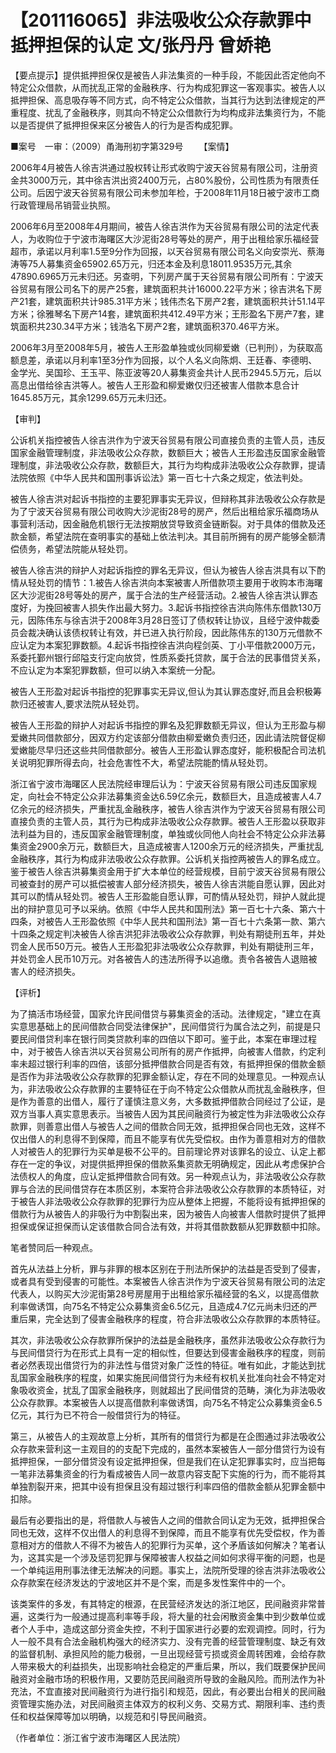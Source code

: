 # 【201116065】非法吸收公众存款罪中抵押担保的认定 文/张丹丹 曾娇艳

【要点提示】提供抵押担保仅是被告人非法集资的一种手段，不能因此否定他向不特定公众借款，从而扰乱正常的金融秩序、行为构成犯罪这一客观事实。被告人以抵押担保、高息吸存等不同方式，向不特定公众借款，当其行为达到法律规定的严重程度、扰乱了金融秩序，则其向不特定公众借款行为均构成非法集资行为，不能以是否提供了抵押担保来区分被告人的行为是否构成犯罪。

■案号　一审：（2009）甬海刑初字第329号 　　【案情】

2006年4月被告人徐吉洪通过股权转让形式收购宁波天谷贸易有限公司，注册资金共3000万元，其中徐吉洪出资2400万元，占80%股份，公司性质为有限责任公司。后因宁波天谷贸易有限公司未参加年检，于2008年11月18日被宁波市工商行政管理局吊销营业执照。

2006年6月至2008年4月期间，被告人徐吉洪作为天谷贸易有限公司的法定代表人，为收购位于宁波市海曙区大沙泥街28号等处的房产，用于出租给家乐福经营超市，承诺以月利率1.5至9分作为回报，以天谷贸易有限公司名义向安崇光、蔡海涛等75人募集资金65902.65万元，归还本金及利息18011.9535万元,其余47890.6965万元未归还。另查明，下列房产属于天谷贸易有限公司所有：宁波天谷贸易有限公司名下的房产25套，建筑面积共计16000.22平方米；徐吉洪名下房产21套，建筑面积共计985.31平方米；钱伟杰名下房产2套，建筑面积共计51.14平方米；徐雅琴名下房产14套，建筑面积共412.49平方米；王形盈名下房产7套，建筑面积共230.34平方米；钱浩名下房产2套，建筑面积370.46平方米。

2006年3月至2008年5月，被告人王形盈单独或伙同柳爱嫩（已判刑），为获取高额息差，承诺以月利率1至3分作为回报，以个人名义向陈炯、王廷春、李德明、金学光、吴国珍、王玉平、陈亚波等20人募集资金共计人民币2945.5万元，后以高息出借给徐吉洪等人。被告人王形盈和柳爱嫩仅归还被害人借款本息合计1645.85万元，其余1299.65万元未归还。

【审判】

公诉机关指控被告人徐吉洪作为宁波天谷贸易有限公司直接负责的主管人员，违反国家金融管理制度，非法吸收公众存款，数额巨大；被告人王形盈违反国家金融管理制度，非法吸收公众存款，数额巨大，其行为均构成非法吸收公众存款罪，提请法院依照《中华人民共和国刑事诉讼法》第一百七十六条之规定，依法判处。

被告人徐吉洪对起诉书指控的主要犯罪事实无异议，但辩称其非法吸收公众存款是为了宁波天谷贸易有限公司收购大沙泥街28号的房产，然后出租给家乐福商场从事营利活动，因金融危机银行无法按期放贷导致资金链断裂。对于具体的借款及还款金额，希望法院在查明事实的基础上依法判决。其目前所拥有的房产能够全额清偿债务，希望法院能从轻处罚。

被告人徐吉洪的辩护人对起诉指控的罪名无异议，但认为被告人徐吉洪具有以下酌情从轻处罚的情节：1.被告人徐吉洪向本案被害人所借款项主要用于收购本市海曙区大沙泥街28号等处的房产，属于合法的生产经营活动。2.被告人徐吉洪认罪态度好，为挽回被害人损失作出最大努力。3.起诉书指控徐吉洪向陈伟东借款130万元，因陈伟东与徐吉洪于2008年3月28日签订了债权转让协议，且经宁波仲裁委员会裁决确认该债权转让有效，并已进入执行阶段，因此陈伟东的130万元借款不应认定为本案犯罪数额。4.起诉书指控徐吉洪向程剑英、丁小平借款2000万元，系委托鄞州银行邱隘支行定向放贷，性质系委托贷款，属于合法的民事借贷关系，不应认定为本案犯罪数额，但可以纳入本案统一分配。

被告人王形盈对起诉书指控的犯罪事实无异议,但认为其认罪态度好,而且会积极筹款归还被害人,要求法院从轻处罚。

被告人王形盈的辩护人对起诉书指控的罪名及犯罪数额无异议，但认为王形盈与柳爱嫩共同借款部分，因双方约定该部分借款由柳爱嫩负责归还，因此请法院督促柳爱嫩能尽早归还这些共同借款部分。被告人王形盈认罪态度好，能积极配合司法机关说明犯罪所得去向，社会危害性不大，希望法院能酌情从轻处罚。

浙江省宁波市海曙区人民法院经审理后认为：宁波天谷贸易有限公司违反国家规定，向社会不特定公众非法募集资金达6.59亿余元，数额巨大，且造成被害人4.7亿余元的经济损失，严重扰乱金融秩序，被告人徐吉洪作为宁波天谷贸易有限公司直接负责的主管人员，其行为已构成非法吸收公众存款罪。被告人王形盈以获取非法利益为目的，违反国家金融管理制度，单独或伙同他人向社会不特定公众非法募集资金2900余万元，数额巨大，且造成被害人1200余万元的经济损失，严重扰乱金融秩序，其行为构成非法吸收公众存款罪。公诉机关指控两被告人的罪名成立。鉴于被告人徐吉洪募集资金用于扩大本单位的经营规模，目前宁波天谷贸易有限公司被查封的房产可以抵偿被害人部分经济损失，被告人徐吉洪能自愿认罪，因此对其可以酌情从轻处罚。被告人王形盈能自愿认罪，可酌情从轻处罚，辩护人就此提出的辩护意见可予以采纳。依照《中华人民共和国刑法》第一百七十六条、第六十四条，对被告人王形盈依照《中华人民共和国刑法》第一百七十六条第一款、第六十四条之规定判决被告人徐吉洪犯非法吸收公众存款罪，判处有期徒刑五年，并处罚金人民币50万元。被告人王形盈犯非法吸收公众存款罪，判处有期徒刑三年，并处罚金人民币10万元。对各被告人的违法所得予以追缴。责令各被告人退赔被害人的经济损失。

【评析】

为了搞活市场经营，国家允许民间借贷与募集资金的活动。法律规定，"建立在真实意思基础上的民间借款合同受法律保护"，民间借贷行为属合法之列，前提是只要民间借贷利率在银行同类贷款利率的四倍以下即可。鉴于此，本案在审理过程中，对于被告人徐吉洪以天谷贸易公司所有的房产作抵押，向被害人借款，约定利率未超过银行利率的四倍，该部分抵押借款合同是否有效，有抵押担保的借款金额是否作为非法吸收公众存款罪的犯罪金额认定，存在不同的处理意见。一种观点认为，非法吸收公众存款罪的主要特征在于向不特定公众借款从而扰乱金融秩序，但是作为善意的出借人，履行了谨慎注意义务，大多数抵押借款合同经过了公证，是双方当事人真实意思表示。当被告人因为其民间融资行为被定性为非法吸收公众存款罪，则善意出借人与被告人之间的借款合同无效，抵押担保合同也无效，这样不仅出借人的利息得不到保障，而且不能享有优先受偿权。由作为善意相对方的借款人对被告人的犯罪行为买单是极不公平的。目前理论界对该罪名的设立、认定上都存在一定的争议，对提供抵押担保的借款系集资款无明确规定，因此从考虑保护合法债权人的角度，应认定抵押借款合同有效。另一种观点认为，非法吸收公众存款罪与合法的民间借贷存在本质区别，本案符合非法吸收公众存款罪的本质特征，对于被告人非法吸收公众存款罪的犯罪行为应从整体上把握，不能将设有抵押担保的借款行为从被告人的非吸行为中割裂出来，因为被告人向被害人借款时提供了抵押担保或保证担保而认定该借款合同合法有效，并将其借款数额从犯罪数额中扣除。

笔者赞同后一种观点。

首先从法益上分析，罪与非罪的根本区别在于刑法所保护的法益是否受到了侵害，或者具有受到侵害的可能性。本案被告人徐吉洪作为宁波天谷贸易有限公司的法定代表人，以购买大沙泥街第28号房屋用于出租给家乐福经营的名义，以提高借款利率做诱饵，向75名不特定公众募集资金6.5亿元，且造成4.7亿元尚未归还的严重后果，完全达到了侵害金融秩序的程度，符合非法吸收公众存款罪的本质特征。

其次，非法吸收公众存款罪所保护的法益是金融秩序，虽然非法吸收公众存款行为与民间借贷行为在形式上具有一定的相似性，但要达到侵害金融秩序的程度，则前者必然表现出借贷行为的非法性与借贷对象广泛性的特征。唯有如此，才能达到扰乱国家金融秩序的程度，如果实施民间借贷行为未经有权机关批准向社会不特定对象吸收资金，扰乱了国家金融秩序，则就超出了民间借贷的范畴，演化为非法吸收公众存款罪。本案被告人以提高借款利率做诱饵，向75名不特定公众募集资金6.5亿元，其行为已不符合一般借贷行为的特征。

第三，从被告人的主观故意上分析，其所有的借贷行为都是在企图通过非法吸收公众存款来营利这一主观目的的支配下完成的，虽然本案被告人一部分借贷行为设有抵押担保，一部分借贷没有设定抵押担保，但是我们在认定犯罪事实时，应当把每一笔非法募集资金的行为看成被告人同一故意内容支配下实施的行为，而不能将其单独割裂开来，把其中设有担保且没有超过银行利率四倍的借款金额从犯罪金额中扣除。

最后有必要指出的是，将借款人与被告人之间的借款合同认定为无效，抵押担保合同也无效，这样不仅出借人的利息得不到保障，而且不能享有优先受偿权，作为善意相对方的借款人不得不为被告人的犯罪行为买单，这个矛盾该如何解决？笔者认为，这其实是一个涉及惩罚犯罪与保障被害人权益之间如何求得平衡的问题，也是一个单纯运用刑事法律无法解决的问题。事实上，法院所受理的徐吉洪非法吸收公众存款案在经济发达的宁波地区并不是个案，而是多发性案件中的一个。

该类案件的多发，有其特定的根源，在民营经济发达的浙江地区，民间融资非常普遍，这类行为一般通过提高利率等手段，将大量的社会闲散资金集中到少数单位或者个人手中，造成这部分资金失控，不利于国家进行必要的宏观调控。同时，行为人一般不具有合法金融机构强大的经济实力、没有完善的经营管理制度、缺乏有效的监督机制、承担风险的能力极弱，一旦出现经营亏损或资金周转困难，会给存款人带来极大的利益损失，出现影响社会稳定的严重后果，所以，我们既要保护民间融资对金融市场的积极作用，又要防范民间融资所导致的金融风险。而刑法作为补充法，不宜直接对民间融资行为进行指引和规范，因此，有必要出台相关的民间融资管理实施办法，对民间融资主体双方的权利义务、交易方式、期限利率、违约责任和权益保障等加以明确，以规范和引导民间融资。

（作者单位：浙江省宁波市海曙区人民法院）